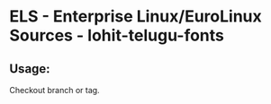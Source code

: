 # ELS - Enterprise Linux/EuroLinux Sources - lohit-telugu-fonts 
## Usage:
  Checkout branch or tag.
